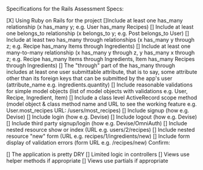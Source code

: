 Specifications for the Rails Assessment
Specs:

[X] Using Ruby on Rails for the project
[]Include at least one has_many relationship (x has_many y; e.g. User has_many Recipes)
[] Include at least one belongs_to relationship (x belongs_to y; e.g. Post belongs_to User)
[] Include at least two has_many through relationships (x has_many y through z; e.g. Recipe has_many Items through Ingredients)
[] Include at least one many-to-many relationship (x has_many y through z, y has_many x through z; e.g. Recipe has_many Items through Ingredients, Item has_many Recipes through Ingredients)
[] The "through" part of the has_many through includes at least one user submittable attribute, that is to say, some attribute other than its foreign keys that can be submitted by the app's user (attribute_name e.g. ingredients.quantity)
[] Include reasonable validations for simple model objects (list of model objects with validations e.g. User, Recipe, Ingredient, Item)
[] Include a class level ActiveRecord scope method (model object & class method name and URL to see the working feature e.g. User.most_recipes URL: /users/most_recipes)
[] Include signup (how e.g. Devise)
[] Include login (how e.g. Devise)
[] Include logout (how e.g. Devise)
[] Include third party signup/login (how e.g. Devise/OmniAuth)
[] Include nested resource show or index (URL e.g. users/2/recipes)
[] Include nested resource "new" form (URL e.g. recipes/1/ingredients/new)
[] Include form display of validation errors (form URL e.g. /recipes/new)
Confirm:

[] The application is pretty DRY
[] Limited logic in controllers
[] Views use helper methods if appropriate
[] Views use partials if appropriate